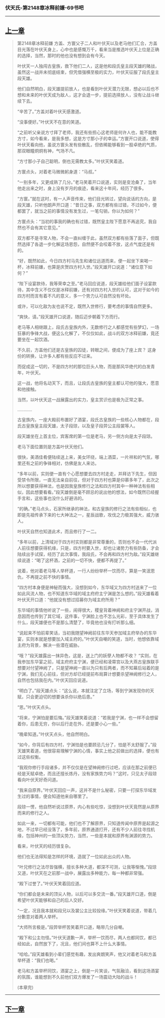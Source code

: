 ### 伏天氏-第2148章冰释前嫌-69书吧

--------
[上一章](./31791fb700a49cad2a61662f9010bbc7.md)
--------


>
>
>
>第2148章冰释前嫌
>方盖、方寰父子二人和叶伏天以及老马他们汇合，方盖目光落在叶伏天身上，心中也是感慨万千，看来当是推选叶伏天上位是正确的选择，当然，那时的他也没有想到会有今天。
>
>叶伏天一人独闯古皇族，救下他们二人，这是他和段氏皇主段天雄的赌战，虽然这一战并未彻底结束，但凭借强横至极的实力，叶伏天征服了段氏皇主段天雄。
>
>他们自然明白，段天雄提前放人，也是看到叶伏天潜力无限，想必以后也不想和未来的叶伏天成为敌人，这才会退一步，提前选择放人，没有让战斗继续下去。
>
>“辛苦了。”方盖对着叶伏天感激道。
>
>“没事便好。”叶伏天不在意的笑道。
>
>“之前听父亲说方寸拜了老师，我还有些担心这老师是何许人也，能不能教方寸，如今看来，是我多想，这是方寸那小子的幸运。”方寰开口说道，使得叶伏天看向他，虽说方寰头发有些散乱，但依稀能够看到一股卓绝的气质，那双眼瞳炯炯有神，气场不凡。
>
>“方寸那小子自己聪明，倒也无需教太多。”叶伏天笑着道。
>
>方寰点头，对着老马微微躬身道：“马叔。”
>
>“一别多年，又更成熟了几分。”老马笑着开口说道，实则是变沧桑了，当年他走出来之时，身上没有岁月的痕迹，看来这十年间，经历了很多。
>
>“方寰。”就在这时，有一人声音传来，他们目光转过，望向说话的方向，是段天雄，只听他朗声开口道：“昔日之事，双方都有些过错，不过如今，便都罢了，就当之前的事情没有发生过，一笔勾销，你以为如何？”
>
>方寰点头：“当初的事我的确也有过错，既然皇主陛下愿意不再追究，我自然也不会有其它意见。”
>
>双方都不是寻常人物，不会一直纠缠于此，虽然双方都有些落了面子，但既然选择了各退一步化解这场恩怨，自然便不会咬着不放，这点气度还是有的。
>
>“好，既然如此，今日四方村马先生和诸位远道而来，便一起坐下来喝一杯，冰释前嫌，也算是庆贺四方村入世。”段天雄开口说道：“诸位意下如何？”
>
>“陛下设宴款待，我等荣幸之至。”老马回应说道，段天雄给他们面子设宴款待，其中含义不仅仅是冰释前嫌，还有对四方村入世的认可，这对于如今的四方村而言有着不凡的意义，多一个势力认可自然没有坏处。
>
>或许，可以化敌为友也说不定，既然入世修行，要考虑的事情自然更多。
>
>“爽快，请。”段天雄开口说道，随后迈步朝着下方而行。
>
>老马等人相继跟上，段氏古皇族内外，无数修行之人都感觉有些梦幻，一场狂暴的争锋大战，便这么化解了，不仅仅如此，战斗的双方冰释前嫌，竟还要坐在一起饮酒。
>
>不久前，方盖他们还是古皇族的囚徒，转眼之间，便成为了座上宾？
>这身份的转换，让许多人都有些反应不过来。
>
>而促成这一切的，不是四方村的那位巨头人物，而是那风华绝代的白发青年，叶伏天。
>
>这一战，他将名动天下，而且，让段氏古皇族的皇主都认可他的强大，愿意和他接触。
>
>当然，以叶伏天这一战展露出的实力，皇主赏识也是极为正常之事。
>
>…………
>
>古皇族内，一座大殿前布置好了酒宴，段氏古皇族的一些核心人物都在，段氏古皇族皇主段天雄，太子段琼，以及皇子段羿公主段裳等人。
>
>段天雄坐在上首主位，宾客席的第一位是老马，另一侧方向是太子段琼。
>
>老马下面位置则是方盖叶伏天他们。
>
>很快，美酒佳肴便陆续送上来，美女环绕，端上酒菜，一片祥和的气氛，哪里还有之前的争锋相对，仿佛是友人来访。
>
>“多年以前，实则便一直有个心愿想要去四方村走走，并拜访下先生，但因受禁令所限，一直无法亲自前往，但对于四方村也算是仰慕多年了，此次之所以想要获得神法，也是因我皇族修行之法和四方村其中一种神法有些相似，因此想要看看。”段天雄倒是毫不顾忌的说出他的想法，如今既然已经握手言和，这些事也没什么好避讳的。
>
>“的确。”老马点头，石家所继承的神法，和古皇族的修行之法有些相似，也即是先祖传承下来的七大神法之一，星辰战歌，攻伐之力极其强大，威力骇人。
>
>叶伏天自然也知道此术，而且修行了一二。
>
>“多年以前，上清域对于四方村实则都是非常尊重的，否则也不会一代代派人前往想要获得机缘，只是，四方村要入世，却也让诸势力有些防备，才会陆续出手试探，经历了此次事情，我段氏，不会再和四方村为敌。”段天雄继续说道：“喝了这杯酒，之前的一切不快，便都不再提了。”
>
>说着，他对着老马等人举杯道，一行人纷纷举杯一饮而尽，算是一笑泯恩仇，不再提之前不快的事情。
>
>“四方村本身便是神秘而强大，没想到如今，东华域又为四方村送来了一位如此风流人物，也不知道东华域的域主府府主宁渊是怎么想的。”段天雄看着叶伏天开口道：“他就没有想过招募你为域主府所用？”
>
>东华域的事情他听说了一些，闹得很大，稷皇背着神阙和府主宁渊开战，消息因而也传到了其它域，这件事，宁渊脸上也不怎么光彩，至于具体发生了什么，段天雄便也不是那么清楚了，毕竟他也没有打听那么细。
>
>“说起来不怕前辈笑话，当初我随望神阙前往东华天参加域主府举办的东华宴，实则本就是想要加入域主府的。”叶伏天自嘲的笑道，当时，他想依靠域主府为背景，解决一些潜在威胁。
>
>“哦？”段天雄露出一抹异色，这是，送上门的妖孽人物都不收？
>“实则，在我参加东华宴之前，域主府府主宁渊，便已经和凌霄宫以及大燕古皇族联手想要对付望神阙了，只是望神阙一直以为只有后两者，而不知幕后站着的是宁渊，我们无心前往，但对方却已经提前布局算计想要杀望神阙修行之人，自然也包括我在内。”叶伏天回应说道。
>
>“明白了。”段天雄点头：“这么说，本就注定了立场，等到宁渊发现你的天赋，只会更迫切的想要诛杀你以绝后患。”
>
>“恩。”叶伏天点头。
>
>“将来，宁渊怕是要后悔。”段天雄笑着说道：“若我是宁渊，也一样不会想留着你，后患无穷，你以后行走在外，还是要小心一些。”
>
>“晚辈知道。”叶伏天点头，他自然明白。
>
>“如今，你背后有四方村，宁渊怕是也要顾忌几分了，怕是不太舒服了。”段天雄笑着道，他很容易理解宁渊的心情，事实上他之前做出的选择，便也有过这些权衡。
>
>“我观你修行手段诸多，并不仅仅是在望神阙修行过吧，应该在那之前便已经是天赋卓绝，而且还擅长炼丹，没有家族势力吗？”这时，只见太子段琼看向叶伏天好奇问道。
>
>“我来自原界。”叶伏天回应一声，这并不是什么秘密，只要一打探东华域发生过的事情，便会知道他来自哪里了。
>
>段琼一愣，他自然听说过原界，内心有些吃惊，没想到叶伏天竟然是从原界而来的修行之人。
>
>如此一来，一切都有可能，他们也不了解原界，只知道传闻中原界是起源之地，不过早已经没落了，多年前，原界通道打开，还有不少人前往寻找机缘，包括神州的一些顶尖势力，当然，一些是本就和原界有渊源的势力。
>
>看来，叶伏天的经历很复杂。
>
>他们也无法得知是怎样的环境，造就了一位如此出众的人物。
>
>“叶兄修行之法尽皆强横，擅长多种大道，都深不可测，让我等惭愧。”段琼又道，叶伏天在之前那一战中，展露出多种能力，每一种都非常强。
>
>“殿下过誉了。”叶伏天笑着回应道。
>
>“你们都会是未来的顶尖人物，以后可以多交流一番。”段天雄开口道，倒是希望叶伏天能够和自己的后人交好。
>
>“一定，况且我本就和段兄以及裳公主比较投缘。”叶伏天笑着说道，带着几分歉意对着两人举杯。
>
>“大师所言极是。”段羿举杯苦笑着开口道，略带几分自嘲。
>
>“殿下和公主勿怪。”叶伏天道歉一声，举杯一饮而尽，两人也都同饮，都已经如此，自然放下了，况且，他们间也算不上什么大事情。
>
>“哈哈。”段天雄看到小辈们感觉有趣，发出爽朗笑声，他又对着老马和方盖举杯道：“我们也喝。”
>
>老马和方盖举杯同饮，酒宴之上，倒是一片笑谈，气氛融洽，看到这场酒宴的氛围，谁能想到不久前他们双方爆发了一场震动大陆的战斗！
>
>(本章完)
>
>

--------
[下一章](./fad5ba0cc076b36c5c72cef0ffe0cf71.md)
--------
